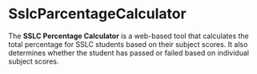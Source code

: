 # SslcParcentageCalculator
The **SSLC Percentage Calculator** is a web-based tool that calculates the total percentage for SSLC students based on their subject scores. It also determines whether the student has passed or failed based on individual subject scores.
